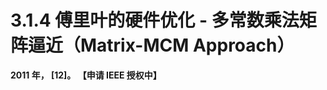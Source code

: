 
# 3.1.4 傅里叶的硬件优化 - 多常数乘法矩阵逼近（Matrix-MCM Approach）

**2011 年， [12]。 【申请 IEEE 授权中】**


[ref]: References_3.md 